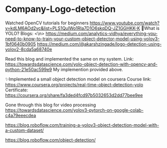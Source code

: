 # Company-Logo-detection
Watched OpenCV tutorials for beginners https://www.youtube.com/watch?v=kdLM6AOd2vc&list=PLS1QulWo1RIa7D1O6skqDQ-JZ1GGHKK-K
🤗What is YOLO?
Blogs: <\n>
https://medium.com/analytics-vidhya/everything-you-need-to-know-to-train-your-custom-object-detector-model-using-yolov3-1bf0640b0905
https://medium.com/@akarshzingade/logo-detection-using-yolov2-8cda5a68740e

Read this blog and implemented the same on my system.
Link: https://towardsdatascience.com/yolo-object-detection-with-opencv-and-python-21e50ac599e9
My implemention provided above.

✨Implemented a small object detection model on coursera 
Course link: https://www.coursera.org/projects/real-time-object-detection-yolo
Certificate: https://coursera.org/share/fa3ded4fcd97b5032653d2dd77bee9ee

Gone through this blog for video processing
https://towardsdatascience.com/yolov3-pytorch-on-google-colab-c4a79eeecdea


https://blog.roboflow.com/training-a-yolov3-object-detection-model-with-a-custom-dataset/



https://blog.roboflow.com/object-detection/
